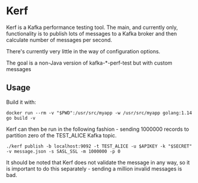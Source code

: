 # Kerf

Kerf is a Kafka performance testing tool.  The main, and currently only, functionality is to publish lots of messages to a Kafka broker and then calculate number of messages per second.

There's currently very little in the way of configuration options.

The goal is a non-Java version of kafka-*-perf-test but with custom messages

## Usage

Build it with:

```
docker run --rm -v "$PWD":/usr/src/myapp -w /usr/src/myapp golang:1.14 go build -v
```

Kerf can then be run in the following fashion - sending 1000000 records to partition zero of the TEST_ALICE Kafka topic.

```
./kerf publish -b localhost:9092 -t TEST_ALICE -u $APIKEY -k "$SECRET" -v message.json -s SASL_SSL -m 1000000 -p 0
```

It should be noted that Kerf does not validate the message in any way, so it is important to do this separately - sending a million invalid messages is bad.
